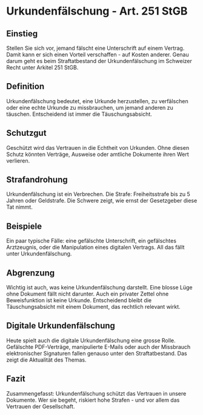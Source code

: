 # Urkundenfälschung - Art. 251 StGB

## Einstieg
Stellen Sie sich vor, jemand fälscht eine Unterschrift auf einem Vertrag. Damit kann er sich einen Vorteil verschaffen - auf Kosten anderer. Genau darum geht es beim Straftatbestand der Urkundenfälschung im Schweizer Recht unter Arkitel 251 StGB.

## Definition
Urkundenfälschung bedeutet, eine Urkunde herzustellen, zu verfälschen oder eine echte Urkunde zu missbrauchen, um jemand anderen zu täuschen. Entscheidend ist immer die Täuschungsabsicht.

## Schutzgut
Geschützt wird das Vertrauen in die Echtheit von Urkunden. Ohne diesen Schutz könnten Verträge, Ausweise oder amtliche Dokumente ihren Wert verlieren.

## Strafandrohung
Urkundenfälschung ist ein Verbrechen. Die Strafe: Freiheitsstrafe bis zu 5 Jahren oder Geldstrafe. Die Schwere zeigt, wie ernst der Gesetzgeber diese Tat nimmt.

## Beispiele
Ein paar typische Fälle: eine gefälschte Unterschrift, ein gefälschtes Arztzeugnis, oder die Manipulation eines digitalen Vertrags. All das fällt unter Urkundenfälschung.

## Abgrenzung
Wichtig ist auch, was keine Urkundenfälschung darstellt. Eine blosse Lüge ohne Dokument fällt nicht darunter. Auch ein privater Zettel ohne Beweisfunktion ist keine Urkunde. Entscheidend bleibt die Täuschungsabsicht mit einem Dokument, das rechtlich relevant wirkt.

## Digitale Urkundenfälschung
Heute spielt auch die digitale Urkundenfälschung eine grosse Rolle. Gefälschte PDF-Verträge, manipulierte E-Mails oder auch der Missbrauch elektronischer Signaturen fallen genauso unter den Straftatbestand. Das zeigt die Aktualität des Themas.

## Fazit
Zusammengefasst: Urkundenfälschung schützt das Vertrauen in unsere Dokumente. Wer sie begeht, riskiert hohe Strafen - und vor allem das Vertrauen der Gesellschaft.
